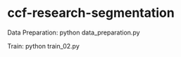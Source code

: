# ccf-research-segmentation

Data Preparation: 
python data_preparation.py

Train:
python train_02.py
